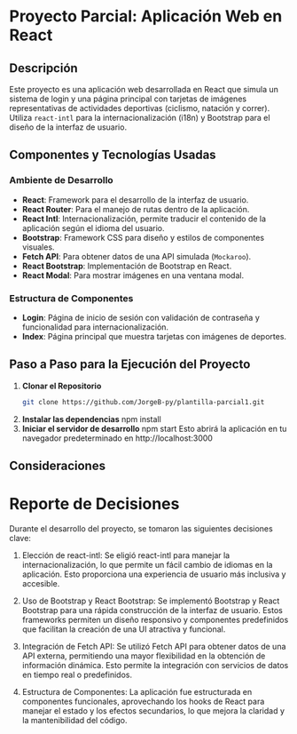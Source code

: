 # Proyecto Parcial: Aplicación Web en React

## Descripción

Este proyecto es una aplicación web desarrollada en React que simula un sistema de login y una página principal con tarjetas de imágenes representativas de actividades deportivas (ciclismo, natación y correr). Utiliza `react-intl` para la internacionalización (i18n) y Bootstrap para el diseño de la interfaz de usuario.

## Componentes y Tecnologías Usadas

### Ambiente de Desarrollo
- **React**: Framework para el desarrollo de la interfaz de usuario.
- **React Router**: Para el manejo de rutas dentro de la aplicación.
- **React Intl**: Internacionalización, permite traducir el contenido de la aplicación según el idioma del usuario.
- **Bootstrap**: Framework CSS para diseño y estilos de componentes visuales.
- **Fetch API**: Para obtener datos de una API simulada (`Mockaroo`).
- **React Bootstrap**: Implementación de Bootstrap en React.
- **React Modal**: Para mostrar imágenes en una ventana modal.

### Estructura de Componentes
- **Login**: Página de inicio de sesión con validación de contraseña y funcionalidad para internacionalización.
- **Index**: Página principal que muestra tarjetas con imágenes de deportes.

## Paso a Paso para la Ejecución del Proyecto

1. **Clonar el Repositorio**
   ```bash
   git clone https://github.com/JorgeB-py/plantilla-parcial1.git
2. **Instalar las dependencias**
   npm install
3. **Iniciar el servidor de desarrollo**
   npm start
   Esto abrirá la aplicación en tu navegador predeterminado en http://localhost:3000

## Consideraciones

# Reporte de Decisiones

Durante el desarrollo del proyecto, se tomaron las siguientes decisiones clave:

1. Elección de react-intl: Se eligió react-intl para manejar la internacionalización, lo que permite un fácil cambio de idiomas en la aplicación. Esto proporciona una experiencia de usuario más inclusiva y accesible.

2. Uso de Bootstrap y React Bootstrap: Se implementó Bootstrap y React Bootstrap para una rápida construcción de la interfaz de usuario. Estos frameworks permiten un diseño responsivo y componentes predefinidos que facilitan la creación de una UI atractiva y funcional.

3. Integración de Fetch API: Se utilizó Fetch API para obtener datos de una API externa, permitiendo una mayor flexibilidad en la obtención de información dinámica. Esto permite la integración con servicios de datos en tiempo real o predefinidos.

4. Estructura de Componentes: La aplicación fue estructurada en componentes funcionales, aprovechando los hooks de React para manejar el estado y los efectos secundarios, lo que mejora la claridad y la mantenibilidad del código.
